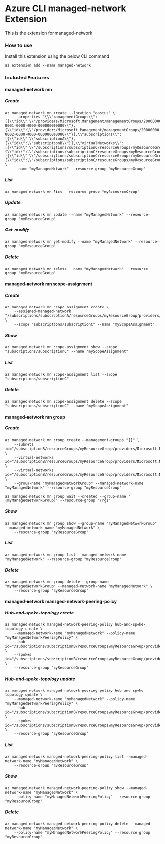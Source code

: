 # Azure CLI managed-network Extension #
This is the extension for managed-network

### How to use ###
Install this extension using the below CLI command
```
az extension add --name managed-network
```

### Included Features ###
#### managed-network mn ####
##### Create #####
```
az managed-network mn create --location "eastus" \
    --properties "{\\"managementGroups\\":[{\\"id\\":\\"/providers/Microsoft.Management/managementGroups/20000000-0001-0000-0000-000000000000\\"},{\\"id\\":\\"/providers/Microsoft.Management/managementGroups/20000000-0002-0000-0000-000000000000\\"}],\\"subscriptions\\":[{\\"id\\":\\"subscriptionA\\"},{\\"id\\":\\"subscriptionB\\"}],\\"virtualNetworks\\":[{\\"id\\":\\"/subscriptions/subscriptionC/resourceGroups/myResourceGroup/providers/Microsoft.Network/virtualNetworks/myVirtualNetwork\\"},{\\"id\\":\\"/subscriptions/subscriptionC/resourceGroups/myResourceGroup/providers/Microsoft.Network/virtualNetworks/myVirtualNetwork2\\"}],\\"subnets\\":[{\\"id\\":\\"/subscriptions/subscriptionC/resourceGroups/myResourceGroup/providers/Microsoft.Network/virtualNetworks/myVirtualNetwork3/subnets/default\\"},{\\"id\\":\\"/subscriptions/subscriptionC/resourceGroups/myResourceGroup/providers/Microsoft.Network/virtualNetworks/myVirtualNetwork3/subnets/default\\"}]}" \
    --name "myManagedNetwork" --resource-group "myResourceGroup" 
```
##### List #####
```
az managed-network mn list --resource-group "myResourceGroup"
```
##### Update #####
```
az managed-network mn update --name "myManagedNetwork" --resource-group "myResourceGroup"
```
##### Get-modify #####
```
az managed-network mn get-modify --name "myManagedNetwork" --resource-group "myResourceGroup"
```
##### Delete #####
```
az managed-network mn delete --name "myManagedNetwork" --resource-group "myResourceGroup"
```
#### managed-network mn scope-assignment ####
##### Create #####
```
az managed-network mn scope-assignment create \
    --assigned-managed-network "/subscriptions/subscriptionA/resourceGroups/myResourceGroup/providers/Microsoft.ManagedNetwork/managedNetworks/myManagedNetwork" \
    --scope "subscriptions/subscriptionC" --name "myScopeAssignment" 
```
##### Show #####
```
az managed-network mn scope-assignment show --scope "subscriptions/subscriptionC" --name "myScopeAssignment"
```
##### List #####
```
az managed-network mn scope-assignment list --scope "subscriptions/subscriptionC"
```
##### Delete #####
```
az managed-network mn scope-assignment delete --scope "subscriptions/subscriptionC" --name "myScopeAssignment"
```
#### managed-network mn group ####
##### Create #####
```
az managed-network mn group create --management-groups "[]" \
    --subnets id="/subscriptionB/resourceGroups/myResourceGroup/providers/Microsoft.Network/virtualNetworks/VnetA/subnets/subnetA" \
    --virtual-networks id="/subscriptionB/resourceGroups/myResourceGroup/providers/Microsoft.Network/virtualNetworks/VnetA" \
    --virtual-networks id="/subscriptionB/resourceGroups/myResourceGroup/providers/Microsoft.Network/virtualNetworks/VnetB" \
    --group-name "myManagedNetworkGroup" --managed-network-name "myManagedNetwork" --resource-group "myResourceGroup" 

az managed-network mn group wait --created --group-name "{myManagedNetworkGroup}" --resource-group "{rg}"
```
##### Show #####
```
az managed-network mn group show --group-name "myManagedNetworkGroup" --managed-network-name "myManagedNetwork" \
    --resource-group "myResourceGroup" 
```
##### List #####
```
az managed-network mn group list --managed-network-name "myManagedNetwork" --resource-group "myResourceGroup"
```
##### Delete #####
```
az managed-network mn group delete --group-name "myManagedNetworkGroup" --managed-network-name "myManagedNetwork" \
    --resource-group "myResourceGroup" 
```
#### managed-network managed-network-peering-policy ####
##### Hub-and-spoke-topology create #####
```
az managed-network managed-network-peering-policy hub-and-spoke-topology create \
    --managed-network-name "myManagedNetwork" --policy-name "myManagedNetworkPeeringPolicy" \
    --hub id="/subscriptions/subscriptionB/resourceGroups/myResourceGroup/providers/Microsoft.Network/virtualNetworks/myVirtualNetwork4" \
    --spokes id="/subscriptions/subscriptionB/resourceGroups/myResourceGroup/providers/Microsoft.ManagedNetwork/managedNetworks/myManagedNetwork/managedNetworkGroups/myManagedNetworkGroup" \
    --resource-group "myResourceGroup" 
```
##### Hub-and-spoke-topology update #####
```
az managed-network managed-network-peering-policy hub-and-spoke-topology update \
    --managed-network-name "myManagedNetwork" --policy-name "myManagedNetworkPeeringPolicy" \
    --hub id="/subscriptions/subscriptionB/resourceGroups/myResourceGroup/providers/Microsoft.Network/virtualNetworks/myVirtualNetwork4" \
    --spokes id="/subscriptions/subscriptionB/resourceGroups/myResourceGroup/providers/Microsoft.ManagedNetwork/managedNetworks/myManagedNetwork/managedNetworkGroups/myManagedNetworkGroup" \
    --resource-group "myResourceGroup" 
```
##### List #####
```
az managed-network managed-network-peering-policy list --managed-network-name "myManagedNetwork" \
    --resource-group "myResourceGroup" 
```
##### Show #####
```
az managed-network managed-network-peering-policy show --managed-network-name "myManagedNetwork" \
    --policy-name "myManagedNetworkPeeringPolicy" --resource-group "myResourceGroup" 
```
##### Delete #####
```
az managed-network managed-network-peering-policy delete --managed-network-name "myManagedNetwork" \
    --policy-name "myManagedNetworkPeeringPolicy" --resource-group "myResourceGroup" 
```